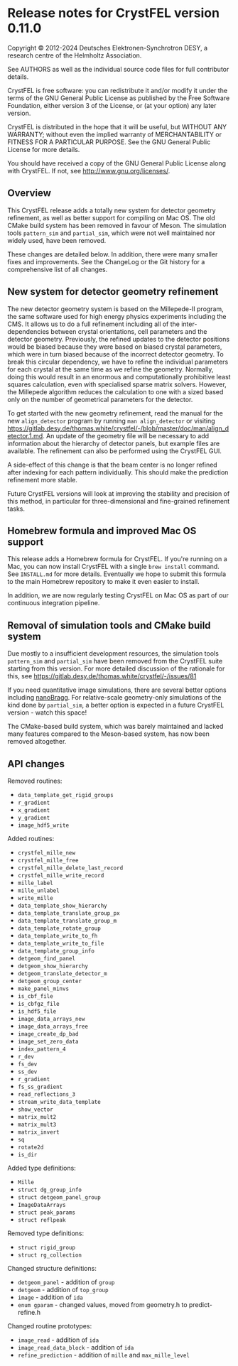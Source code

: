 Release notes for CrystFEL version 0.11.0
=========================================

Copyright © 2012-2024 Deutsches Elektronen-Synchrotron DESY,
                      a research centre of the Helmholtz Association.

See AUTHORS as well as the individual source code files for full contributor details.

CrystFEL is free software: you can redistribute it and/or modify it under the
terms of the GNU General Public License as published by the Free Software
Foundation, either version 3 of the License, or (at your option) any later
version.

CrystFEL is distributed in the hope that it will be useful, but WITHOUT ANY
WARRANTY; without even the implied warranty of MERCHANTABILITY or FITNESS FOR A
PARTICULAR PURPOSE.  See the GNU General Public License for more details.

You should have received a copy of the GNU General Public License along with
CrystFEL.  If not, see <http://www.gnu.org/licenses/>.


Overview
--------

This CrystFEL release adds a totally new system for detector geometry
refinement, as well as better support for compiling on Mac OS.  The old CMake
build system has been removed in favour of Meson.  The simulation tools
`pattern_sim` and `partial_sim`, which were not well maintained nor widely used,
have been removed.

These changes are detailed below.  In addition, there were many smaller fixes
and improvements.  See the ChangeLog or the Git history for a comprehensive
list of all changes.


New system for detector geometry refinement
-------------------------------------------

The new detector geometry system is based on the Millepede-II program, the same
software used for high energy physics experiments including the CMS.  It
allows us to do a full refinement including all of the inter-dependencies
between crystal orientations, cell parameters and the detector geometry.
Previously, the refined updates to the detector positions would be biased
because they were based on biased crystal parameters, which were in turn biased
because of the incorrect detector geometry.  To break this circular dependency,
we have to refine the individual parameters for each crystal at the same time
as we refine the geometry.  Normally, doing this would result in an enormous
and computationally prohibitive least squares calculation, even with
specialised sparse matrix solvers.  However, the Millepede algorithm reduces
the calculation to one with a sized based only on the number of geometrical
parameters for the detector.

To get started with the new geometry refinement, read the manual for the new
`align_detector` program by running `man align_detector` or visiting
<https://gitlab.desy.de/thomas.white/crystfel/-/blob/master/doc/man/align_detector.1.md>.
An update of the geometry file will be necessary to add information about the
hierarchy of detector panels, but example files are available.  The refinement
can also be performed using the CrystFEL GUI.

A side-effect of this change is that the beam center is no longer refined
after indexing for each pattern individually.  This should make the prediction
refinement more stable.

Future CrystFEL versions will look at improving the stability and precision of
this method, in particular for three-dimensional and fine-grained refinement
tasks.


Homebrew formula and improved Mac OS support
--------------------------------------------

This release adds a Homebrew formula for CrystFEL.  If you're running on a Mac,
you can now install CrystFEL with a single `brew install` command.  See
`INSTALL.md` for more details.  Eventually we hope to submit this formula to
the main Homebrew repository to make it even easier to install.

In addition, we are now regularly testing CrystFEL on Mac OS as part of our
continuous integration pipeline.


Removal of simulation tools and CMake build system
--------------------------------------------------

Due mostly to a insufficient development resources, the simulation tools
`pattern_sim` and `partial_sim` have been removed from the CrystFEL suite
starting from this version.  For more detailed discussion of the rationale for
this, see https://gitlab.desy.de/thomas.white/crystfel/-/issues/81

If you need quantitative image simulations, there are several better options
including [nanoBragg](https://bl831.als.lbl.gov/~jamesh/nanoBragg/).  For
relative-scale geometry-only simulations of the kind done by `partial_sim`,
a better option is expected in a future CrystFEL version - watch this space!

The CMake-based build system, which was barely maintained and lacked many
features compared to the Meson-based system, has now been removed altogether.


API changes
-----------

Removed routines:
* `data_template_get_rigid_groups`
* `r_gradient`
* `x_gradient`
* `y_gradient`
* `image_hdf5_write`

Added routines:
* `crystfel_mille_new`
* `crystfel_mille_free`
* `crystfel_mille_delete_last_record`
* `crystfel_mille_write_record`
* `mille_label`
* `mille_unlabel`
* `write_mille`
* `data_template_show_hierarchy`
* `data_template_translate_group_px`
* `data_template_translate_group_m`
* `data_template_rotate_group`
* `data_template_write_to_fh`
* `data_template_write_to_file`
* `data_template_group_info`
* `detgeom_find_panel`
* `detgeom_show_hierarchy`
* `detgeom_translate_detector_m`
* `detgeom_group_center`
* `make_panel_minvs`
* `is_cbf_file`
* `is_cbfgz_file`
* `is_hdf5_file`
* `image_data_arrays_new`
* `image_data_arrays_free`
* `image_create_dp_bad`
* `image_set_zero_data`
* `index_pattern_4`
* `r_dev`
* `fs_dev`
* `ss_dev`
* `r_gradient`
* `fs_ss_gradient`
* `read_reflections_3`
* `stream_write_data_template`
* `show_vector`
* `matrix_mult2`
* `matrix_mult3`
* `matrix_invert`
* `sq`
* `rotate2d`
* `is_dir`

Added type definitions:
* `Mille`
* `struct dg_group_info`
* `struct detgeom_panel_group`
* `ImageDataArrays`
* `struct peak_params`
* `struct reflpeak`

Removed type definitions:
* `struct rigid_group`
* `struct rg_collection`

Changed structure definitions:
* `detgeom_panel` - addition of `group`
* `detgeom` - addition of `top_group`
* `image` - addition of `ida`
* `enum gparam` - changed values, moved from geometry.h to predict-refine.h

Changed routine prototypes:
* `image_read` - addition of `ida`
* `image_read_data_block` - addition of `ida`
* `refine_prediction` - addition of `mille` and `max_mille_level`
